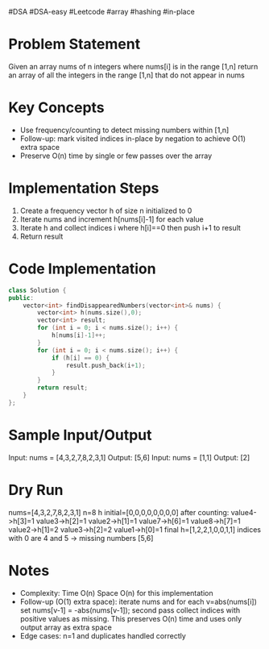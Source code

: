 
#DSA #DSA-easy #Leetcode #array #hashing #in-place
# Problem Statement
Given an array nums of n integers where nums[i] is in the range [1,n] return an array of all the integers in the range [1,n] that do not appear in nums
# Key Concepts
- Use frequency/counting to detect missing numbers within [1,n]
- Follow-up: mark visited indices in-place by negation to achieve O(1) extra space
- Preserve O(n) time by single or few passes over the array
# Implementation Steps
1. Create a frequency vector h of size n initialized to 0
2. Iterate nums and increment h[nums[i]-1] for each value
3. Iterate h and collect indices i where h[i]==0 then push i+1 to result
4. Return result
# Code Implementation
```cpp
class Solution {
public:
    vector<int> findDisappearedNumbers(vector<int>& nums) {
        vector<int> h(nums.size(),0);
        vector<int> result;
        for (int i = 0; i < nums.size(); i++) {
            h[nums[i]-1]++;
        }
        for (int i = 0; i < nums.size(); i++) {
            if (h[i] == 0) {
                result.push_back(i+1);
            }
        }
        return result;
    }
};
```
# Sample Input/Output
Input: nums = [4,3,2,7,8,2,3,1] Output: [5,6] Input: nums = [1,1] Output: [2]
# Dry Run
nums=[4,3,2,7,8,2,3,1] n=8 h initial=[0,0,0,0,0,0,0,0] after counting: value4->h[3]=1 value3->h[2]=1 value2->h[1]=1 value7->h[6]=1 value8->h[7]=1 value2->h[1]=2 value3->h[2]=2 value1->h[0]=1 final h=[1,2,2,1,0,0,1,1] indices with 0 are 4 and 5 -> missing numbers [5,6]
# Notes
- Complexity: Time O(n) Space O(n) for this implementation
- Follow-up (O(1) extra space): iterate nums and for each v=abs(nums[i]) set nums[v-1] = -abs(nums[v-1]); second pass collect indices with positive values as missing. This preserves O(n) time and uses only output array as extra space
- Edge cases: n=1 and duplicates handled correctly